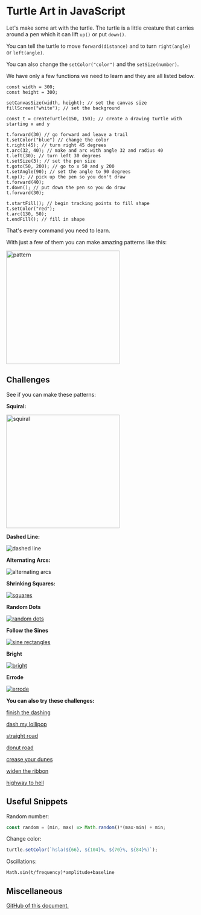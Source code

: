 # Turtle Art in JavaScript

Let's make some art with the turtle. The turtle is a little creature that carries around a pen which it can lift `up()` or put `down()`. 

You can tell the turtle to move `forward(distance)` and to turn `right(angle)` or `left(angle)`. 

You can also change the `setColor("color")` and the `setSize(number)`.

We have only a few functions we need to learn and they are all listed below.

```
const width = 300;
const height = 300;

setCanvasSize(width, height); // set the canvas size
fillScreen("white"); // set the background

const t = createTurtle(150, 150); // create a drawing turtle with starting x and y

t.forward(30) // go forward and leave a trail
t.setColor("blue") // change the color
t.right(45); // turn right 45 degrees
t.arc(32, 40); // make and arc with angle 32 and radius 40
t.left(30); // turn left 30 degrees
t.setSize(3); // set the pen size
t.goto(50, 200); // go to x 50 and y 200
t.setAngle(90); // set the angle to 90 degrees
t.up(); // pick up the pen so you don't draw
t.forward(40);
t.down(); // put down the pen so you do draw
t.forward(30);

t.startFill(); // begin tracking points to fill shape
t.setColor("red");
t.arc(130, 50);
t.endFill(); // fill in shape

```

That's every command you need to learn.

With just a few of them you can make amazing patterns like this:

<img width="300" src="https://cloud-kqt6eg66r-hack-club-bot.vercel.app/0screen_shot_2022-02-24_at_10.20.46_am.png" alt="pattern"></img>

## Challenges

See if you can make these patterns:

**Squiral:**

<img width="300" src="https://cloud-iv130nu4p-hack-club-bot.vercel.app/0screen_shot_2022-02-24_at_10.23.00_am.png" alt="squiral"></img>

**Dashed Line:**

![dashed line](https://user-images.githubusercontent.com/27078897/156391799-8bdccc18-f53f-461a-b9d7-ec117d3a7412.png)


**Alternating Arcs:**

![alternating arcs](https://user-images.githubusercontent.com/27078897/156395531-d3768b16-e2d5-407d-8903-cc9d39ff4a5c.png)

**Shrinking Squares:**

[![squares](https://user-images.githubusercontent.com/27078897/156402582-91c40880-4c6f-46c5-b313-b49d133e97ff.png)](https://hackclub.github.io/live-editor-templates/?id=18fbbb838c2bf1c76d9a41c8b77b60ea)

**Random Dots**

[![random dots](https://user-images.githubusercontent.com/27078897/156422518-09727e3a-f0c7-4d89-ba05-ce3cd23d1943.png)](https://hackclub.github.io/live-editor-templates/?id=c0a07ffdf3625b1587bb271191fe3c52)

**Follow the Sines**

[![sine rectangles](https://user-images.githubusercontent.com/27078897/156425746-5f2e02d8-ae91-46f7-ab3a-6af25f46909e.png)](https://hackclub.github.io/live-editor-templates/?id=0b041617e58dba32fbe836bff7f16d8e)

**Bright**

[![bright](https://user-images.githubusercontent.com/27078897/156447502-3380f3bf-a340-437a-a747-bccff2392521.png)](https://hackclub.github.io/live-editor-templates/?id=913e5b294832806bf35943903726f7cb)

**Errode**

[![errode](https://user-images.githubusercontent.com/27078897/156428926-71e77279-039f-4162-bb71-81f4cca72fb8.png)](https://hackclub.github.io/live-editor-templates/?id=07840d86357c333fb875d21de35d93ca)

**You can also try these challenges:**

[finish the dashing](https://hackclub.github.io/live-editor-templates/?id=740787ac323e19dddad0546b635d0452)

[dash my lollipop](https://hackclub.github.io/live-editor-templates/?id=47a5cd44484bc8bc7189e0bf3013bcbd)

[straight road](https://hackclub.github.io/live-editor-templates/?id=55b0b04df125d8751ac85f13a130b314)

[donut road](https://hackclub.github.io/live-editor-templates/?id=e07a8df59fc1630cc097fd34458e8f97)

[crease your dunes](https://hackclub.github.io/live-editor-templates/?id=e9bb1207e4081117c0f02972c1ad63da)

[widen the ribbon](https://hackclub.github.io/live-editor-templates/?id=c707792df1b485c7d91bc42e67f9f3b9)

[highway to hell](https://hackclub.github.io/live-editor-templates/?id=da717d8f4fc29bbb7fce4884cf002868)


## Useful Snippets

Random number:

```js
const random = (min, max) => Math.random()*(max-min) + min;
```

Change color:

```js
turtle.setColor(`hsla(${66}, ${104}%, ${70}%, ${84}%)`);
```

Oscillations:

```
Math.sin(t/frequency)*amplitude+baseline
```

## Miscellaneous

[GitHub of this document.](https://github.com/hackclub/microworld-templates/blob/main/turtle/turtle-template.md)



